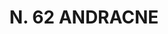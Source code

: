 ---
title: "N. 62 ANDRACNE"
plant-name: "N. 62"
plant-number: "062"
plant-xml: "/assets/xml/plant062.xml"
plant-img1: "/assets/img/plant062_verso.jpg"
plant-img2: "/assets/img/plant062.jpg"
plant-title: "N. 62 ANDRACNE"
plant-taxon-link: ""
plant-taxon-link: ""
layout: single-xml
---